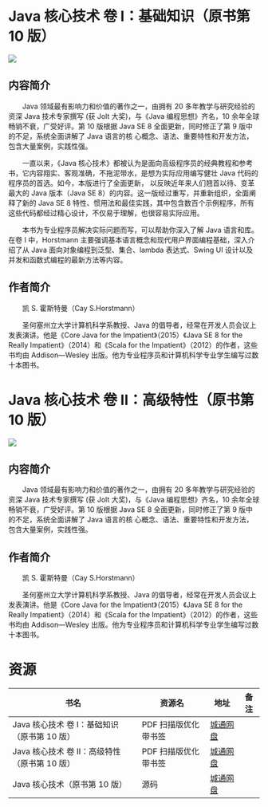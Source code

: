 # Java 核心技术 卷 I：基础知识（原书第 10 版）

![](http://img3m6.ddimg.cn/86/32/24035306-1_u_6.jpg)

## 内容简介

　　Java 领域最有影响力和价值的著作之一，由拥有 20 多年教学与研究经验的资深 Java 技术专家撰写 (获 Jolt 大奖)，与《Java 编程思想》齐名，10 余年全球畅销不衰，广受好评。第 10 版根据 Java SE 8 全面更新，同时修正了第 9 版中的不足，系统全面讲解了 Java 语言的核 心概念、语法、重要特性和开发方法，包含大量案例，实践性强。

　　一直以来，《Java 核心技术》都被认为是面向高级程序员的经典教程和参考书，它内容翔实、客观准确，不拖泥带水，是想为实际应用编写健壮 Java 代码的程序员的首选。如今，本版进行了全面更新， 以反映近年来人们翘首以待、变革最大的 Java 版本（Java SE 8）的内容。这一版经过重写，并重新组织，全面阐释了新的 Java SE 8 特性、惯用法和最佳实践，其中包含数百个示例程序，所有这些代码都经过精心设计，不仅易于理解，也很容易实际应用。

　　本书为专业程序员解决实际问题而写，可以帮助你深入了解 Java 语言和库。在卷 I 中，Horstmann 主要强调基本语言概念和现代用户界面编程基础，深入介绍了从 Java 面向对象编程到泛型、集合、lambda 表达式、Swing UI 设计以及并发和函数式编程的最新方法等内容。

## 作者简介

　　凯 S. 霍斯特曼（Cay S.Horstmann）

　　圣何塞州立大学计算机科学系教授、Java 的倡导者，经常在开发人员会议上发表演讲。他是《Core Java for the Impatient》（2015）《Java SE 8 for the Really Impatient》（2014）和《Scala for the Impatient》（2012）的作者，这些书均由 Addison—Wesley 出版。他为专业程序员和计算机科学专业学生编写过数十本图书。

# Java 核心技术 卷 II：高级特性（原书第 10 版）

![](http://img3m2.ddimg.cn/53/15/25171892-1_u_2.jpg)

## 内容简介

　　Java 领域最有影响力和价值的著作之一，由拥有 20 多年教学与研究经验的资深 Java 技术专家撰写 (获 Jolt 大奖)，与《Java 编程思想》齐名，10 余年全球畅销不衰，广受好评。第 10 版根据 Java SE 8 全面更新，同时修正了第 9 版中的不足，系统全面讲解了 Java 语言的核 心概念、语法、重要特性和开发方法，包含大量案例，实践性强。

## 作者简介

　　凯 S. 霍斯特曼（Cay S.Horstmann）

　　圣何塞州立大学计算机科学系教授、Java 的倡导者，经常在开发人员会议上发表演讲。他是《Core Java for the Impatient》（2015）《Java SE 8 for the Really Impatient》（2014）和《Scala for the Impatient》（2012）的作者，这些书均由 Addison—Wesley 出版。他为专业程序员和计算机科学专业学生编写过数十本图书。

# 资源

|书名|资源名|地址|备注|
|---|---|---|---|
|Java 核心技术 卷 I：基础知识（原书第 10 版）|PDF 扫描版优化带书签|[城通网盘](https://u11215426.pipipan.com/fs/11215426-349225290)||
|Java 核心技术 卷 II：高级特性（原书第 10 版）|PDF 扫描版优化带书签|[城通网盘](https://u11215426.pipipan.com/fs/11215426-372402526)||
|Java 核心技术（原书第 10 版）|源码|[城通网盘](https://u11215426.pipipan.com/fs/11215426-332090869)||
